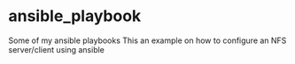 # ansible_playbook
Some of my ansible playbooks 
This an example on how to configure an NFS server/client using ansible 
